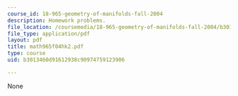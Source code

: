 ```yaml
---
course_id: 18-965-geometry-of-manifolds-fall-2004
description: Homework problems.
file_location: /coursemedia/18-965-geometry-of-manifolds-fall-2004/b3013460d91612938c90974759123906_math965f04hk2.pdf
file_type: application/pdf
layout: pdf
title: math965f04hk2.pdf
type: course
uid: b3013460d91612938c90974759123906

---
```

None